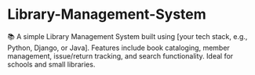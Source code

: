 # Library-Management-System
📚 A simple Library Management System built using [your tech stack, e.g., Python, Django, or Java]. Features include book cataloging, member management, issue/return tracking, and search functionality. Ideal for schools and small libraries.
